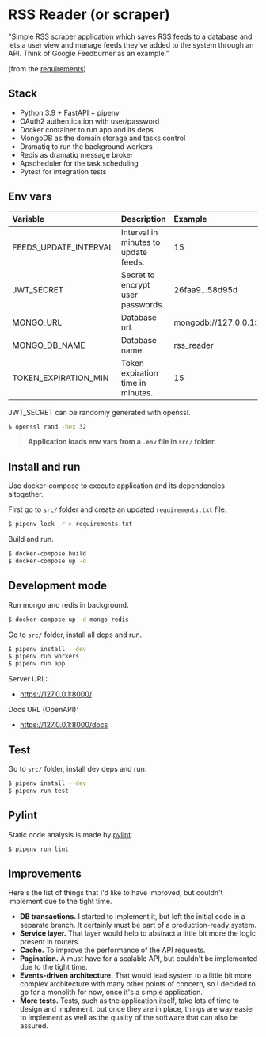 # RSS Reader (or scraper)

"Simple RSS scraper application which saves RSS feeds to a database and lets a user view and manage feeds they’ve added to the system through an API. Think of Google Feedburner as an example."

(from the [requirements](./reqs/RSS_reader.pdf))

## Stack

- Python 3.9 + FastAPI + pipenv
- OAuth2 authentication with user/password
- Docker container to run app and its deps
- MongoDB as the domain storage and tasks control
- Dramatiq to run the background workers
- Redis as dramatiq message broker
- Apscheduler for the task scheduling
- Pytest for integration tests

## Env vars

| Variable | Description | Example |
|:---------|:------------|:--------|
| FEEDS_UPDATE_INTERVAL | Interval in minutes to update feeds. | 15 |
| JWT_SECRET | Secret to encrypt user passwords. | 26faa9...58d95d |
| MONGO_URL | Database url. | mongodb://127.0.0.1:21017 |
| MONGO_DB_NAME | Database name. | rss_reader |
| TOKEN_EXPIRATION_MIN | Token expiration time in minutes. | 15 |

JWT_SECRET can be randomly generated with openssl.

```sh
$ openssl rand -hex 32
```

> **Application loads env vars from a `.env` file in `src/` folder.**

## Install and run

Use docker-compose to execute application and its dependencies altogether.

First go to `src/` folder and create an updated `requirements.txt` file.

```sh
$ pipenv lock -r > requirements.txt
```

Build and run.

```sh
$ docker-compose build
$ docker-compose up -d
```

## Development mode

Run mongo and redis in background.

```sh
$ docker-compose up -d mongo redis
```

Go to `src/` folder, install all deps and run.

```sh
$ pipenv install --dev
$ pipenv run workers
$ pipenv run app
```

Server URL:
- https://127.0.0.1:8000/

Docs URL (OpenAPI):
  - https://127.0.0.1:8000/docs

## Test

Go to `src/` folder, install dev deps and run.

```sh
$ pipenv install --dev
$ pipenv run test
```

## Pylint

Static code analysis is made by [pylint](https://pylint.pycqa.org/).

```sh
$ pipenv run lint
```

## Improvements

Here's the list of things that I'd like to have improved, but couldn't implement due to the tight time.

- **DB transactions.** I started to implement it, but left the initial code in a separate branch. It certainly must be part of a production-ready system.
- **Service layer.** That layer would help to abstract a little bit more the logic present in routers.
- **Cache.** To improve the performance of the API requests.
- **Pagination.** A must have for a scalable API, but couldn't be implemented due to the tight time.
- **Events-driven architecture.** That would lead system to a little bit more complex architecture with many other points of concern, so I decided to go for a monolith for now, once it's a simple application.
- **More tests.** Tests, such as the application itself, take lots of time to design and implement, but once they are in place, things are way easier to implement as well as the quality of the software that can also be assured.
